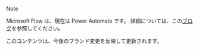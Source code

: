 > [!NOTE]
> Microsoft Flow は、現在は Power Automate です。 詳細については、この[ブログ](https://aka.ms/flow-now-pa)を参照してください。
> 
> このコンテンツは、今後のブランド変更を反映して更新されます。
